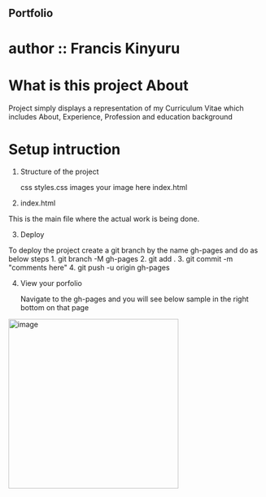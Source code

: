 ## Portfolio
# author :: Francis Kinyuru

# What is this project About
Project simply displays a representation of my Curriculum Vitae which includes About, Experience, Profession and education background

# Setup intruction

1. Structure of the project

    css
        styles.css
    images
        your image here
    index.html

2. index.html

 This is the main file where the actual work is being done.

 3. Deploy

  To deploy the project create a git branch by the name gh-pages and do as below steps
    1. git branch -M gh-pages
    2. git add .
    3. git commit -m "comments here"
    4. git push -u origin gh-pages

 4. View your porfolio

     Navigate to the gh-pages and you will see below  sample in the right bottom on that page
 <img width="334" alt="image" src="https://user-images.githubusercontent.com/49100234/193018188-3cef1b1a-2bb9-495b-826f-0bd5f62270c3.png">


